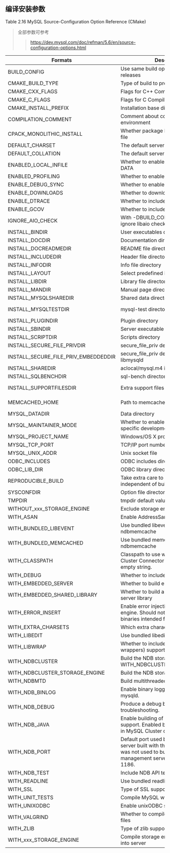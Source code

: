 ## 编译安装参数

Table 2.16 MySQL Source-Configuration Option Reference (CMake)

> 全部参数可参考 
>> <https://dev.mysql.com/doc/refman/5.6/en/source-configuration-options.html>

|Formats|Description|Default|Introduced|Removed|
|---------| ------- | ---- | -------- | ---------|
|BUILD_CONFIG|Use same build options as official releases||5.5.7|
|CMAKE_BUILD_TYPE|Type of build to produce|RelWithDebInfo|5.5.7|
|CMAKE_CXX_FLAGS|Flags for C++ Compiler|||
|CMAKE_C_FLAGS|Flags for C Compiler|||
|CMAKE_INSTALL_PREFIX|Installation base directory|/usr/local/mysql|5.5.8|
|COMPILATION_COMMENT|Comment about compilation environment||5.5.7|
|CPACK_MONOLITHIC_INSTALL|Whether package build produces single file|OFF|5.5.7|
|DEFAULT_CHARSET|The default server character set|latin1|5.5.7|
|DEFAULT_COLLATION|The default server collation|latin1_swedish_ci|5.5.7|
|ENABLED_LOCAL_INFILE|Whether to enable LOCAL for LOAD DATA|OFF|5.5.7|
|ENABLED_PROFILING|Whether to enable query profiling code|ON|5.5.7|
|ENABLE_DEBUG_SYNC|Whether to enable Debug Sync support|ON|5.5.7|5.5.55
|ENABLE_DOWNLOADS|Whether to download optional files|OFF|5.5.7|
|ENABLE_DTRACE|Whether to include DTrace support||5.5.7|
|ENABLE_GCOV|Whether to include gcov support||5.5.14|
|IGNORE_AIO_CHECK|With -DBUILD_CONFIG=mysql_release, ignore libaio check|OFF|5.5.9|
|INSTALL_BINDIR|User executables directory|PREFIX/bin|5.5.7|
|INSTALL_DOCDIR|Documentation directory|PREFIX/docs|5.5.7|
|INSTALL_DOCREADMEDIR|README file directory|PREFIX|5.5.7|
|INSTALL_INCLUDEDIR|Header file directory|PREFIX/include|5.5.7|
|INSTALL_INFODIR|Info file directory|PREFIX/docs|5.5.7|
|INSTALL_LAYOUT|Select predefined installation layout|STANDALONE|5.5.7|
|INSTALL_LIBDIR|Library file directory|PREFIX/lib|5.5.7|
|INSTALL_MANDIR|Manual page directory|PREFIX/man|5.5.7|
|INSTALL_MYSQLSHAREDIR|Shared data directory|PREFIX/share|5.5.7|
|INSTALL_MYSQLTESTDIR|mysql-test directory|PREFIX/mysql-test|5.5.7|
|INSTALL_PLUGINDIR|Plugin directory|PREFIX/lib/plugin|5.5.7|
|INSTALL_SBINDIR|Server executable directory|PREFIX/bin|5.5.7|
|INSTALL_SCRIPTDIR|Scripts directory|PREFIX/scripts|5.5.7|
|INSTALL_SECURE_FILE_PRIVDIR|secure_file_priv default value|platform specific|5.5.53|
|INSTALL_SECURE_FILE_PRIV_EMBEDDEDDIR|secure_file_priv default value for libmysqld||5.5.53|
|INSTALL_SHAREDIR|aclocal/mysql.m4 installation directory|PREFIX/share|5.5.7|
|INSTALL_SQLBENCHDIR|sql-bench directory|PREFIX|5.5.7|
|INSTALL_SUPPORTFILESDIR|Extra support files directory|PREFIX/support-files|5.5.7|
|MEMCACHED_HOME|Path to memcached|[none]|5.5.16-ndb-7.2.2|
|MYSQL_DATADIR|Data directory||5.5.7|
|MYSQL_MAINTAINER_MODE|Whether to enable MySQL maintainer-specific development environment|OFF|5.5.7|
|MYSQL_PROJECT_NAME|Windows/OS X project name|MySQL|5.5.21|
|MYSQL_TCP_PORT|TCP/IP port number|3306|5.5.7|
|MYSQL_UNIX_ADDR|Unix socket file|/tmp/mysql.sock|5.5.7|
|ODBC_INCLUDES|ODBC includes directory|||
|ODBC_LIB_DIR|ODBC library directory|||
|REPRODUCIBLE_BUILD|Take extra care to create a build result independent of build location and time||5.5.57|
|SYSCONFDIR|Option file directory||5.5.7|
|TMPDIR|tmpdir default value||5.5.36|
|WITHOUT_xxx_STORAGE_ENGINE|Exclude storage engine xxx from build||5.5.7|
|WITH_ASAN|Enable AddressSanitizer|OFF|5.5.35|
|WITH_BUNDLED_LIBEVENT|Use bundled libevent when building ndbmemcache|ON|5.5.16-ndb-7.2.2|
|WITH_BUNDLED_MEMCACHED|Use bundled memcached when building ndbmemcache|ON|5.5.16-ndb-7.2.2|
|WITH_CLASSPATH|Classpath to use when building MySQL Cluster Connector for Java. Default is an empty string.|||
|WITH_DEBUG|Whether to include debugging support|OFF|5.5.7|
|WITH_EMBEDDED_SERVER|Whether to build embedded server|OFF|5.5.7|
|WITH_EMBEDDED_SHARED_LIBRARY|Whether to build a shared embedded server library|OFF|5.5.37|
|WITH_ERROR_INSERT|Enable error injection in the NDB storage engine. Should not be used for building binaries intended for production.|OFF||
|WITH_EXTRA_CHARSETS|Which extra character sets to include|all|5.5.7|
|WITH_LIBEDIT|Use bundled libedit library|ON|5.5.7|
|WITH_LIBWRAP|Whether to include libwrap (TCP wrappers) support|OFF|5.5.7|
|WITH_NDBCLUSTER|Build the NDB storage engine; alias for WITH_NDBCLUSTER_STORAGE_ENGINE|ON||
|WITH_NDBCLUSTER_STORAGE_ENGINE|Build the NDB storage engine|ON||
|WITH_NDBMTD|Build multithreaded data node.|ON||
|WITH_NDB_BINLOG|Enable binary logging by default by mysqld.|ON||
|WITH_NDB_DEBUG|Produce a debug build for testing or troubleshooting.|OFF||
|WITH_NDB_JAVA|Enable building of Java and ClusterJ support. Enabled by default. Supported in MySQL Cluster only.|ON|5.5.27-ndb-7.2.9|
|WITH_NDB_PORT|Default port used by a management server built with this option. If this option was not used to build it, the management server's default port is 1186.|[none]||
|WITH_NDB_TEST|Include NDB API test programs.|OFF||
|WITH_READLINE|Use bundled readline library|OFF|5.5.7|
|WITH_SSL|Type of SSL support|bundled|5.5.7|
|WITH_UNIT_TESTS|Compile MySQL with unit tests|ON||
|WITH_UNIXODBC|Enable unixODBC support|OFF||
|WITH_VALGRIND|Whether to compile in Valgrind header files|OFF|5.5.6|
|WITH_ZLIB|Type of zlib support|bundled|5.5.7|
|WITH_xxx_STORAGE_ENGINE|Compile storage engine xxx statically into server